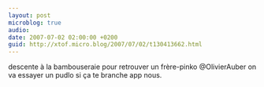 ```yaml
---
layout: post
microblog: true
audio: 
date: 2007-07-02 02:00:00 +0200
guid: http://xtof.micro.blog/2007/07/02/t130413662.html
---
```

descente à la bambouseraie pour retrouver un frère-pinko @OlivierAuber on va essayer un pudlo si ça te branche app nous.
